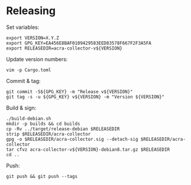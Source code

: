 # Releasing

Set variables:

    export VERSION=X.Y.Z
    export GPG_KEY=EA456E8BAF0109429583EED83578F667F2F3A5FA
    export RELEASEDIR=acra-collector-v${VERSION}

Update version numbers:

    vim -p Cargo.toml

Commit & tag:

    git commit -S${GPG_KEY} -m "Release v${VERSION}"
    git tag -s -u ${GPG_KEY} v${VERSION} -m "Version ${VERSION}"

Build & sign:

    ./build-debian.sh
    mkdir -p builds && cd builds
    cp -Rv ../target/release-debian $RELEASEDIR
    strip $RELEASEDIR/acra-collector
    gpg -o $RELEASEDIR/acra-collector.sig --detach-sig $RELEASEDIR/acra-collector
    tar cfvz acra-collector-v${VERSION}-debian8.tar.gz $RELEASEDIR
    cd ..

Push:

    git push && git push --tags
